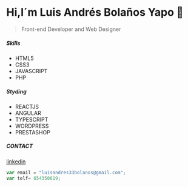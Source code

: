 # Hi,I´m Luis Andrés Bolaños Yapo 👋
> Front-end Developer and Web Designer

##### Skills
* HTML5
* CSS3
* JAVASCRIPT
* PHP

##### Styding
* REACTJS
* ANGULAR
* TYPESCRIPT
* WORDPRESS
* PRESTASHOP

##### CONTACT
[linkedin](https://www.linkedin.com/in/luis-andr%C3%A9s-bola%C3%B1os-yapo-46ab3716a/)
```javascript
var email = "luisandres33bolanos@gmail.com";
var telf= 654350619;

```


<!--
**byluisandres/byluisandres** is a ✨ _special_ ✨ repository because its `README.md` (this file) appears on your GitHub profile.

Here are some ideas to get you started:

🔭 I’m currently working on ...
- 🌱 I’m currently learning ...
- 👯 I’m looking to collaborate on ...
- 🤔 I’m looking for help with ...
- 💬 Ask me about ...
- 📫 How to reach me: ...
- 😄 Pronouns: ...
- ⚡ Fun fact: ...
-->
